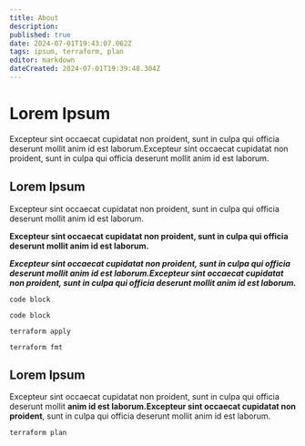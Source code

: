 ```yaml
---
title: About
description: 
published: true
date: 2024-07-01T19:43:07.062Z
tags: ipsum, terraform, plan
editor: markdown
dateCreated: 2024-07-01T19:39:48.304Z
---
```


# Lorem Ipsum 
Excepteur sint occaecat cupidatat non proident, sunt in culpa qui officia deserunt mollit anim id est laborum.Excepteur sint occaecat cupidatat non proident, sunt in culpa qui officia deserunt mollit anim id est laborum.

## Lorem Ipsum 

Excepteur sint occaecat cupidatat non proident, sunt in culpa qui officia deserunt mollit anim id est laborum. 

**Excepteur sint occaecat cupidatat non proident, sunt in culpa qui officia deserunt mollit anim id est laborum.**

***Excepteur sint occaecat cupidatat non proident, sunt in culpa qui officia deserunt mollit anim id est laborum.Excepteur sint occaecat cupidatat non proident, sunt in culpa qui officia deserunt mollit anim id est laborum.***

```
code block
```

```
code block
````

`terraform apply`

`terraform fmt`

## Lorem Ipsum 

Excepteur sint occaecat cupidatat non proident, sunt in culpa qui officia deserunt mollit **anim id est laborum.Excepteur sint occaecat cupidatat non proident**, sunt in culpa qui officia deserunt mollit anim id est laborum.

`terraform plan`
